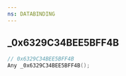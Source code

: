 ```yaml
---
ns: DATABINDING
---
```

## _0x6329C34BEE5BFF4B

```c
// 0x6329C34BEE5BFF4B
Any _0x6329C34BEE5BFF4B();
```

